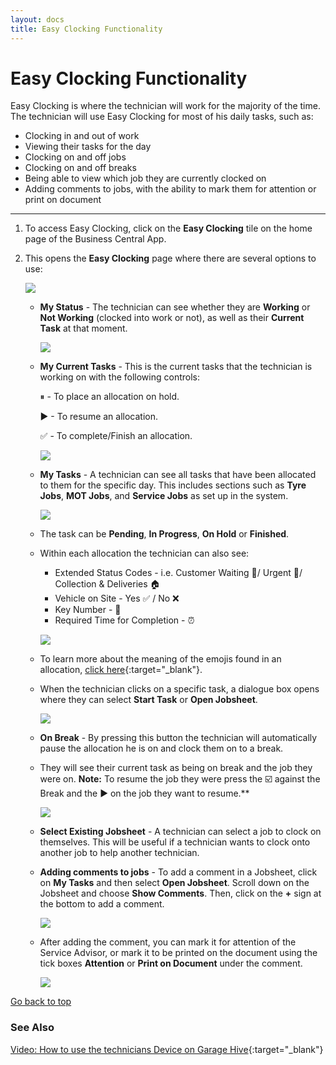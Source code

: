 ```yaml
---
layout: docs
title: Easy Clocking Functionality 
---
```


<a name="top"></a>

# Easy Clocking Functionality
Easy Clocking is where the technician will work for the majority of the time. The technician will use Easy Clocking for most of his daily tasks, such as:

   * Clocking in and out of work
   * Viewing their tasks for the day
   * Clocking on and off jobs
   * Clocking on and off breaks
   * Being able to view which job they are currently clocked on
   * Adding comments to jobs, with the ability to mark them for attention or print on document

___

1. To access Easy Clocking, click on the **Easy Clocking** tile on the home page of the Business Central App.
2. This opens the **Easy Clocking** page where there are several options to use:

      ![](media/garagehive-easy-clocking1.png)



   - **My Status** - The technician can see whether they are **Working** or **Not Working** (clocked into work or not), as well as their **Current Task** at that moment.

      ![](media/garagehive-easy-clocking2.png)

   - **My Current Tasks** - This is the current tasks that the technician is working on with the following controls:

      ⏸ - To place an allocation on hold. 

      ▶ - To resume an allocation. 

      ✅ - To complete/Finish an allocation. 

      ![](media/garagehive-easy-clocking3.png)

   - **My Tasks** - A technician can see all tasks that have been allocated to them for the specific day. This includes sections such as **Tyre Jobs**, **MOT Jobs**, and **Service Jobs** as set up in the system.

      ![](media/garagehive-easy-clocking7.png)

   - The task can be **Pending**, **In Progress**, **On Hold** or **Finished**.   
   - Within each allocation the technician can also see: 
      * Extended Status Codes - i.e. Customer Waiting 🙋‍/ Urgent 🚩/ Collection & Deliveries 🏠
      * Vehicle on Site - Yes ✅ / No ❌
      * Key Number - 🔑
      * Required Time for Completion - ⏰

      ![](media/garagehive-easy-clocking4.png)

   - To learn more about the meaning of the emojis found in an allocation, [click here](garagehive-understanding-the-schedule.html#understanding-the-emojis-in-an-allocation){:target="_blank"}.
   - When the technician clicks on a specific task, a dialogue box opens where they can select **Start Task** or **Open Jobsheet**. 

      ![](media/garagehive-easy-clocking5.png)

   - **On Break** - By pressing this button the technician will automatically pause the allocation he is on and clock them on to a break. 
   - They will see their current task as being on break and the job they were on.
      **Note:** To resume the job they were press the :ballot_box_with_check: against the Break and the :arrow_forward: on the job they want to resume.** 

      ![](media/garagehive-easy-clocking6.png)

   - **Select Existing Jobsheet** - A technician can select a job to clock on themselves. This will be useful if a technician wants to clock onto another job to help another technician.
   - **Adding comments to jobs** - To add a comment in a Jobsheet, click on **My Tasks** and then select **Open Jobsheet**. Scroll down on the Jobsheet and choose **Show Comments**. Then, click on the **+** sign at the bottom to add a comment.

      ![](media/garagehive-easy-clocking8.png)

   - After adding the comment, you can mark it for attention of the Service Advisor, or mark it to be printed on the document using the tick boxes **Attention** or **Print on Document** under the comment.

      ![](media/garagehive-easy-clocking9.png)




[Go back to top](#top)

### **See Also**

[Video: How to use the technicians Device on Garage Hive](https://www.youtube.com/watch?v=FKGxkYSX8bs){:target="_blank"}



 






